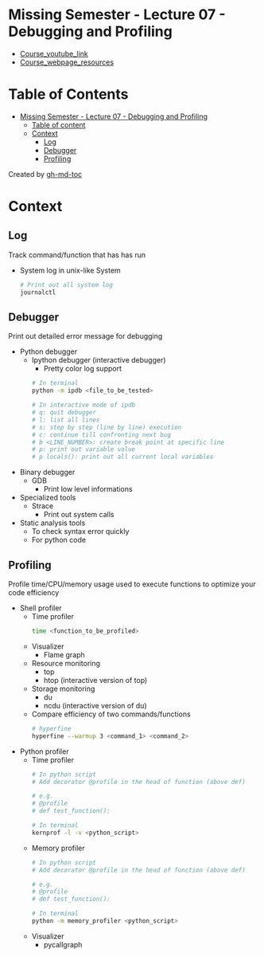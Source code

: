 # Missing Semester - Lecture 07 - Debugging and Profiling
- [Course_youtube_link](https://www.youtube.com/watch?v=l812pUnKxME)
- [Course_webpage_resources](https://missing.csail.mit.edu/2020/debugging-profiling/)

Table of Contents
=================

* [Missing Semester - Lecture 07 - Debugging and Profiling](#missing-semester---lecture-07---debugging-and-profiling)
   * [Table of content](#table-of-content)
   * [Context](#context)
      * [Log](#log)
      * [Debugger](#debugger)
      * [Profiling](#profiling)

Created by [gh-md-toc](https://github.com/ekalinin/github-markdown-toc)

# Context

## Log
Track command/function that has has run
- System log in unix-like System
    ```bash
    # Print out all system log
    journalctl
    ```

## Debugger
Print out detailed error message for debugging
- Python debugger
    - Ipython debugger (interactive debugger)
        - Pretty color log support
        ```bash
        # In terminal
        python -m ipdb <file_to_be_tested>

        # In interactive mode of ipdb
        # q: quit debugger
        # l: list all lines
        # s: step by step (line by line) execution
        # c: continue till confronting next bug
        # b <LINE_NUMBER>: create break point at specific line
        # p: print out variable value
        # p locals(): print out all current local variables
        ```
- Binary debugger
    - GDB
        - Print low level informations
- Specialized tools
    - Strace
        - Print out system calls
- Static analysis tools
    - To check syntax error quickly
    - For python code

## Profiling
Profile time/CPU/memory usage used to execute functions to optimize your code efficiency
- Shell profiler
    - Time profiler
        ```bash
        time <function_to_be_profiled>
        ```
    - Visualizer
        - Flame graph
    - Resource monitoring
        - top
        - htop (interactive version of top)
    - Storage monitoring
        - du
        - ncdu (interactive version of du)
    - Compare efficiency of two commands/functions
        ```bash
        # hyperfine
        hyperfine --warmup 3 <command_1> <command_2>
        ```
- Python profiler
    - Time profiler
        ```bash
        # In python script
        # Add decorator @profile in the head of function (above def)

        # e.g.
        # @profile
        # def test_function():

        # In terminal
        kernprof -l -v <python_script>
        ```
    - Memory profiler
        ```bash
        # In python script
        # Add decorator @profile in the head of function (above def)

        # e.g.
        # @profile
        # def test_function():

        # In terminal
        python -m memory_profiler <python_script>
        ```
    - Visualizer
        - pycallgraph
